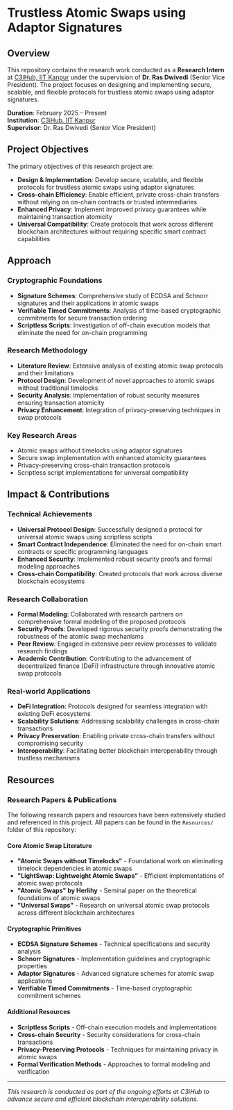 # Trustless Atomic Swaps using Adaptor Signatures

## Overview

This repository contains the research work conducted as a **Research Intern** at [C3iHub, IIT Kanpur](https://c3ihub.org) under the supervision of **Dr. Ras Dwivedi** (Senior Vice President). The project focuses on designing and implementing secure, scalable, and flexible protocols for trustless atomic swaps using adaptor signatures.

**Duration**: February 2025 – Present  
**Institution**: [C3iHub, IIT Kanpur](https://c3ihub.org)  
**Supervisor**: Dr. Ras Dwivedi (Senior Vice President)

## Project Objectives

The primary objectives of this research project are:

- **Design & Implementation**: Develop secure, scalable, and flexible protocols for trustless atomic swaps using adaptor signatures
- **Cross-chain Efficiency**: Enable efficient, private cross-chain transfers without relying on on-chain contracts or trusted intermediaries
- **Enhanced Privacy**: Implement improved privacy guarantees while maintaining transaction atomicity
- **Universal Compatibility**: Create protocols that work across different blockchain architectures without requiring specific smart contract capabilities

## Approach

### Cryptographic Foundations
- **Signature Schemes**: Comprehensive study of ECDSA and Schnorr signatures and their applications in atomic swaps
- **Verifiable Timed Commitments**: Analysis of time-based cryptographic commitments for secure transaction ordering
- **Scriptless Scripts**: Investigation of off-chain execution models that eliminate the need for on-chain programming

### Research Methodology
- **Literature Review**: Extensive analysis of existing atomic swap protocols and their limitations
- **Protocol Design**: Development of novel approaches to atomic swaps without traditional timelocks
- **Security Analysis**: Implementation of robust security measures ensuring transaction atomicity
- **Privacy Enhancement**: Integration of privacy-preserving techniques in swap protocols

### Key Research Areas
- Atomic swaps without timelocks using adaptor signatures
- Secure swap implementation with enhanced atomicity guarantees
- Privacy-preserving cross-chain transaction protocols
- Scriptless script implementations for universal compatibility

## Impact & Contributions

### Technical Achievements
- **Universal Protocol Design**: Successfully designed a protocol for universal atomic swaps using scriptless scripts
- **Smart Contract Independence**: Eliminated the need for on-chain smart contracts or specific programming languages
- **Enhanced Security**: Implemented robust security proofs and formal modeling approaches
- **Cross-chain Compatibility**: Created protocols that work across diverse blockchain ecosystems

### Research Collaboration
- **Formal Modeling**: Collaborated with research partners on comprehensive formal modeling of the proposed protocols
- **Security Proofs**: Developed rigorous security proofs demonstrating the robustness of the atomic swap mechanisms
- **Peer Review**: Engaged in extensive peer review processes to validate research findings
- **Academic Contribution**: Contributing to the advancement of decentralized finance (DeFi) infrastructure through innovative atomic swap protocols

### Real-world Applications
- **DeFi Integration**: Protocols designed for seamless integration with existing DeFi ecosystems
- **Scalability Solutions**: Addressing scalability challenges in cross-chain transactions
- **Privacy Preservation**: Enabling private cross-chain transfers without compromising security
- **Interoperability**: Facilitating better blockchain interoperability through trustless mechanisms

## Resources

### Research Papers & Publications
The following research papers and resources have been extensively studied and referenced in this project. All papers can be found in the `Resources/` folder of this repository:

#### Core Atomic Swap Literature
- **"Atomic Swaps without Timelocks"** - Foundational work on eliminating timelock dependencies in atomic swaps
- **"LightSwap: Lightweight Atomic Swaps"** - Efficient implementations of atomic swap protocols
- **"Atomic Swaps" by Herlihy** - Seminal paper on the theoretical foundations of atomic swaps
- **"Universal Swaps"** - Research on universal atomic swap protocols across different blockchain architectures

#### Cryptographic Primitives
- **ECDSA Signature Schemes** - Technical specifications and security analysis
- **Schnorr Signatures** - Implementation guidelines and cryptographic properties
- **Adaptor Signatures** - Advanced signature schemes for atomic swap applications
- **Verifiable Timed Commitments** - Time-based cryptographic commitment schemes

#### Additional Resources
- **Scriptless Scripts** - Off-chain execution models and implementations
- **Cross-chain Security** - Security considerations for cross-chain transactions
- **Privacy-Preserving Protocols** - Techniques for maintaining privacy in atomic swaps
- **Formal Verification Methods** - Approaches to formal modeling and verification

---

*This research is conducted as part of the ongoing efforts at C3iHub to advance secure and efficient blockchain interoperability solutions.*
